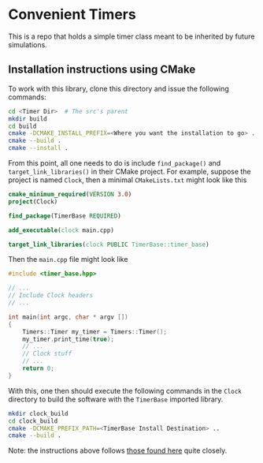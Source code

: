 # Convenient Timers

This is a repo that holds a simple timer class meant to be inherited by future simulations.

## Installation instructions using CMake

To work with this library, clone this directory and issue the following commands:

```bash
cd <Timer Dir>  # The src's parent
mkdir build
cd build
cmake -DCMAKE_INSTALL_PREFIX=<Where you want the installation to go> ..
cmake --build . 
cmake --install . 
```

From this point, all one needs to do is include `find_package()` and `target_link_libraries()` in their CMake project. For example, suppose the project is named `Clock`, then a minimal `CMakeLists.txt` might look like this

```cmake
cmake_minimum_required(VERSION 3.0)
project(Clock)

find_package(TimerBase REQUIRED)

add_executable(clock main.cpp)

target_link_libraries(clock PUBLIC TimerBase::timer_base)
```

Then the `main.cpp` file might look like

```cpp
#include <timer_base.hpp>

// ...
// Include Clock headers
// ...

int main(int argc, char * argv [])
{
    Timers::Timer my_timer = Timers::Timer();
    my_timer.print_time(true);
    // ...
    // Clock stuff
    // ...
    return 0;
}
```

With this, one then should execute the following commands in the `Clock` directory to build the software with the `TimerBase` imported library.

```bash
mkdir clock_build
cd clock_build
cmake -DCMAKE_PREFIX_PATH=<TimerBase Install Destination> ..
cmake --build . 
```

Note: the instructions above follows [those found here](https://cmake.org/cmake/help/git-stage/guide/importing-exporting/index.html#exporting-targets) quite closely.